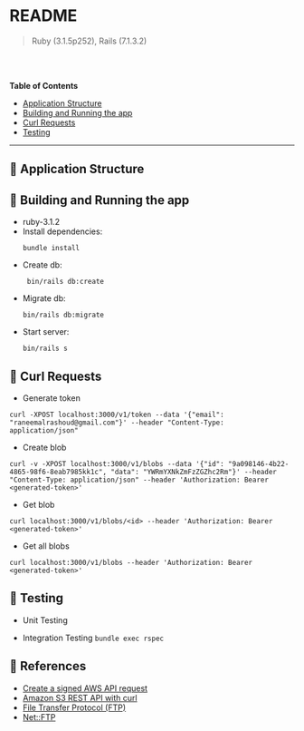 # README

> Ruby (3.1.5p252), Rails (7.1.3.2)
<br>
<br>


**Table of Contents**
* [Application Structure](#application-structure)
* [Building and Running the app](#application-structure)
* [Curl Requests](#testing-strategy)
* [Testing](#building-and-running-the-application)

***
## 💠 Application Structure 

## 💠 Building and Running the app


- ruby-3.1.2
- Install dependencies:
  ```
  bundle install
  ```
- Create db:
  ```
   bin/rails db:create
  ``` 
- Migrate db:
  ```
  bin/rails db:migrate
  ```
- Start server:
  ```
  bin/rails s
  ``` 
  
## 💠 Curl Requests 
- Generate token
```
curl -XPOST localhost:3000/v1/token --data '{"email": "raneemalrashoud@gmail.com"}' --header "Content-Type: application/json"
```

- Create blob
```
curl -v -XPOST localhost:3000/v1/blobs --data '{"id": "9a098146-4b22-4865-98f6-8eab7985kk1c", "data": "YWRmYXNkZmFzZGZhc2Rm"}' --header "Content-Type: application/json" --header 'Authorization: Bearer <generated-token>'
```

- Get blob
```
curl localhost:3000/v1/blobs/<id> --header 'Authorization: Bearer <generated-token>'
```

- Get all blobs
```
curl localhost:3000/v1/blobs --header 'Authorization: Bearer <generated-token>'
```

## 💠 Testing
- Unit Testing
  
- Integration Testing
`bundle exec rspec`

## 💠 References 
- [Create a signed AWS API request](https://docs.aws.amazon.com/IAM/latest/UserGuide/create-signed-request.html)
- [Amazon S3 REST API with curl](https://czak.pl/2015/09/15/s3-rest-api-with-curl.html)
- [File Transfer Protocol (FTP)](https://www.scaler.com/topics/computer-network/file-transfer-protocol/)
- [Net::FTP](https://ruby-doc.org/stdlib-2.4.0/libdoc/net/ftp/rdoc/Net/FTP.html)

